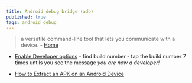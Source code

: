 ```yaml
---
title: Android debug bridge (adb)
published: true
tags: android debug
---
```

>  a versatile command-line tool that lets you communicate with a device.  - [Home](https://developer.android.com/tools/adb)

- [Enable Developer options](https://developer.android.com/studio/debug/dev-options#enable) - find build number - tap the build number 7 times untils you see the message _you are now a developer!_

- [How to Extract an APK on an Android Device](https://www.alphr.com/extract-apk-android/)
